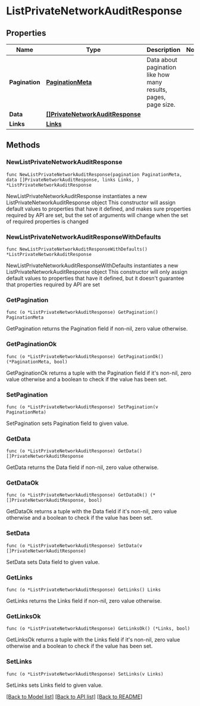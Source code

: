 # ListPrivateNetworkAuditResponse

## Properties

Name | Type | Description | Notes
------------ | ------------- | ------------- | -------------
**Pagination** | [**PaginationMeta**](PaginationMeta.md) | Data about pagination like how many results, pages, page size. | 
**Data** | [**[]PrivateNetworkAuditResponse**](PrivateNetworkAuditResponse.md) |  | 
**Links** | [**Links**](Links.md) |  | 

## Methods

### NewListPrivateNetworkAuditResponse

`func NewListPrivateNetworkAuditResponse(pagination PaginationMeta, data []PrivateNetworkAuditResponse, links Links, ) *ListPrivateNetworkAuditResponse`

NewListPrivateNetworkAuditResponse instantiates a new ListPrivateNetworkAuditResponse object
This constructor will assign default values to properties that have it defined,
and makes sure properties required by API are set, but the set of arguments
will change when the set of required properties is changed

### NewListPrivateNetworkAuditResponseWithDefaults

`func NewListPrivateNetworkAuditResponseWithDefaults() *ListPrivateNetworkAuditResponse`

NewListPrivateNetworkAuditResponseWithDefaults instantiates a new ListPrivateNetworkAuditResponse object
This constructor will only assign default values to properties that have it defined,
but it doesn't guarantee that properties required by API are set

### GetPagination

`func (o *ListPrivateNetworkAuditResponse) GetPagination() PaginationMeta`

GetPagination returns the Pagination field if non-nil, zero value otherwise.

### GetPaginationOk

`func (o *ListPrivateNetworkAuditResponse) GetPaginationOk() (*PaginationMeta, bool)`

GetPaginationOk returns a tuple with the Pagination field if it's non-nil, zero value otherwise
and a boolean to check if the value has been set.

### SetPagination

`func (o *ListPrivateNetworkAuditResponse) SetPagination(v PaginationMeta)`

SetPagination sets Pagination field to given value.


### GetData

`func (o *ListPrivateNetworkAuditResponse) GetData() []PrivateNetworkAuditResponse`

GetData returns the Data field if non-nil, zero value otherwise.

### GetDataOk

`func (o *ListPrivateNetworkAuditResponse) GetDataOk() (*[]PrivateNetworkAuditResponse, bool)`

GetDataOk returns a tuple with the Data field if it's non-nil, zero value otherwise
and a boolean to check if the value has been set.

### SetData

`func (o *ListPrivateNetworkAuditResponse) SetData(v []PrivateNetworkAuditResponse)`

SetData sets Data field to given value.


### GetLinks

`func (o *ListPrivateNetworkAuditResponse) GetLinks() Links`

GetLinks returns the Links field if non-nil, zero value otherwise.

### GetLinksOk

`func (o *ListPrivateNetworkAuditResponse) GetLinksOk() (*Links, bool)`

GetLinksOk returns a tuple with the Links field if it's non-nil, zero value otherwise
and a boolean to check if the value has been set.

### SetLinks

`func (o *ListPrivateNetworkAuditResponse) SetLinks(v Links)`

SetLinks sets Links field to given value.



[[Back to Model list]](../README.md#documentation-for-models) [[Back to API list]](../README.md#documentation-for-api-endpoints) [[Back to README]](../README.md)



